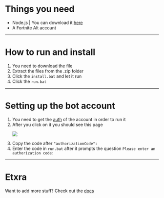 # Things you need
- Node.js | You can download it [here](https://nodejs.org/en/download)
- A Fortnite Alt account
---
# How to run and install
1. You need to download the file
2. Extract the files from the .zip folder
3. Click the ``install.bat`` and let it run
4. Click the ``run.bat``
---
# Setting up the bot account
1. You need to get the [auth](https://www.epicgames.com/id/api/redirect?clientId=3446cd72694c4a4485d81b77adbb2141&responseType=code) of the account in order to run it
2. After you click on it you should see this page<p><img src="https://i.ibb.co/Ksyc2hk/Screenshot-2024-05-04-120650.png"></p>
3. Copy the code after ``"authorizationCode":``
4. Enter the code in ``run.bat`` after it prompts the question ``Please enter an authorization code: ``
---
# Etxra
Want to add more stuff? Check out the [docs](https://fnbr.js.org/#/)
